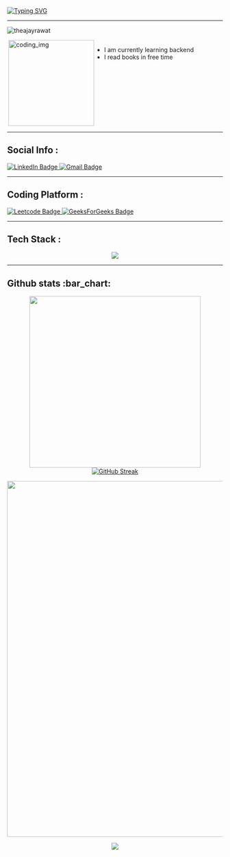 
<div>
  <a href="https://git.io/typing-svg"><img src="https://readme-typing-svg.demolab.com?font=Fira+Code&weight=6000&size=28&duration=5304&pause=1000&color36BCF7FF&background=FFD22800&center=true&vCenter=true&width=850&lines=Hello,+I'm+Sagar+ray,+Welcome+to+My+Profile!+;I+am+an+aspiring+full-stack+ developer+;Always+learning+new+things" alt="Typing SVG" /></a>
<br />

---
<p align="left"> <img src="https://komarev.com/ghpvc/?username=roy7077&label=Profile%20views&color=0e75b6&style=flat" alt="theajayrawat" /> </p>

<div style="display:flex">
  <img align="right" alt="coding_img" width="200" src="https://media.giphy.com/media/du3J3cXyzhj75IOgvA/giphy.gif">

- I am currently learning  backend
- I read books in free time

</div>

---

<h2>Social Info :</h2>

<div id="badges">
    <a href="https://www.linkedin.com/in/sagar-ray-3a6297225/">
    <img src="https://img.shields.io/badge/LinkedIn-blue?style=for-the-badge&logo=linkedin&logoColor=white" alt="LinkedIn Badge"/>
    </a>
    <a href="https://mail.google.com/mail/u/0/?fs=1&tf=cm&to=raysagar807@gmail.com">
    <img src="https://img.shields.io/badge/Gmail-D14836?style=for-the-badge&logo=gmail&logoColor=white" alt="Gmail Badge"/>
    </a>
</div>

---

<h2>Coding Platform :</h2>

<div id="badges">
    <a href="https://leetcode.com/theajayrawat/](https://leetcode.com/roy_707/">
    <img src="https://img.shields.io/badge/-LeetCode-FFA116?style=for-the-badge&logo=LeetCode&logoColor=black" alt="Leetcode Badge"/>
    </a>
    <a href="https://auth.geeksforgeeks.org/user/theajayrawat](https://auth.geeksforgeeks.org/user/roy_707">
    <img src="https://img.shields.io/badge/GeeksForGeeks-darkgreen?style=for-the-badge&logo=GeeksForGeeks&logoColor=white" alt="GeeksForGeeks Badge"/>
    </a>
</div>

---


<h2>Tech Stack :</h2>

<p align="center"> 
  <img src="https://skillicons.dev/icons?i=nodejs,express,ts,js,jquery,react,redux,git,next,tailwind,c,cpp,mongodb,cpp,mysql&perline=8">
</p>


---

<h2>Github stats :bar_chart:</h2>

<p align="center">
  <img width="400" src="https://github-readme-stats.vercel.app/api?username=roy7077&count_private=true&show_icons=true&theme=react" /> <a href="https://git.io/streak-stats"><img src="https://streak-stats.demolab.com?user=roy7077&theme=react&card_width=425&card_height=194" alt="GitHub Streak" /></a>
</p>

<p align="center">
  <img width="830" src="https://github-readme-activity-graph.vercel.app/graph?username=roy7077&bg_color=21232a&color=a8eeff&line=61dafb&point=f0fcff&area=true&hide_border=false" />
</p>


<p align="center">
  <img src="https://capsule-render.vercel.app/api?type=waving&color=gradient&height=65&section=footer"/>
</p>
